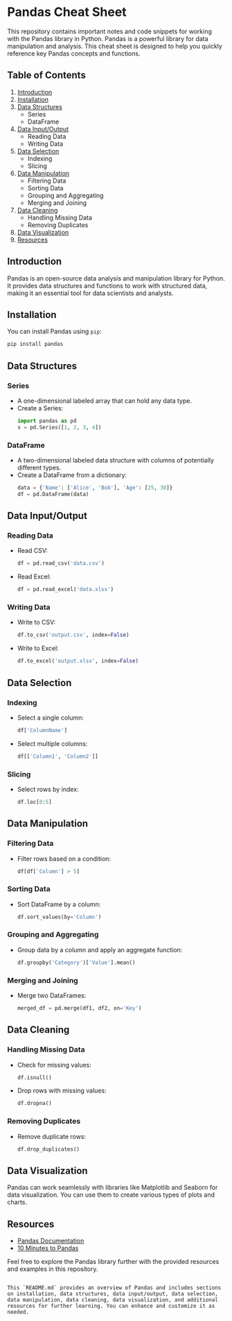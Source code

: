 # Pandas Cheat Sheet

This repository contains important notes and code snippets for working with the Pandas library in Python. Pandas is a powerful library for data manipulation and analysis. This cheat sheet is designed to help you quickly reference key Pandas concepts and functions.

## Table of Contents

1. [Introduction](#introduction)
2. [Installation](#installation)
3. [Data Structures](#data-structures)
    - Series
    - DataFrame
4. [Data Input/Output](#data-inputoutput)
    - Reading Data
    - Writing Data
5. [Data Selection](#data-selection)
    - Indexing
    - Slicing
6. [Data Manipulation](#data-manipulation)
    - Filtering Data
    - Sorting Data
    - Grouping and Aggregating
    - Merging and Joining
7. [Data Cleaning](#data-cleaning)
    - Handling Missing Data
    - Removing Duplicates
8. [Data Visualization](#data-visualization)
9. [Resources](#resources)

## Introduction

Pandas is an open-source data analysis and manipulation library for Python. It provides data structures and functions to work with structured data, making it an essential tool for data scientists and analysts.

## Installation

You can install Pandas using `pip`:

```bash
pip install pandas
```

## Data Structures

### Series

- A one-dimensional labeled array that can hold any data type.
- Create a Series:
  ```python
  import pandas as pd
  s = pd.Series([1, 2, 3, 4])
  ```

### DataFrame

- A two-dimensional labeled data structure with columns of potentially different types.
- Create a DataFrame from a dictionary:
  ```python
  data = {'Name': ['Alice', 'Bob'], 'Age': [25, 30]}
  df = pd.DataFrame(data)
  ```

## Data Input/Output

### Reading Data

- Read CSV:
  ```python
  df = pd.read_csv('data.csv')
  ```
- Read Excel:
  ```python
  df = pd.read_excel('data.xlsx')
  ```

### Writing Data

- Write to CSV:
  ```python
  df.to_csv('output.csv', index=False)
  ```
- Write to Excel:
  ```python
  df.to_excel('output.xlsx', index=False)

## Data Selection

### Indexing

- Select a single column:
  ```python
  df['ColumnName']
  ```
- Select multiple columns:
  ```python
  df[['Column1', 'Column2']]
  ```

### Slicing

- Select rows by index:
  ```python
  df.loc[0:5]
  ```

## Data Manipulation

### Filtering Data

- Filter rows based on a condition:
  ```python
  df[df['Column'] > 5]
  ```

### Sorting Data

- Sort DataFrame by a column:
  ```python
  df.sort_values(by='Column')
  ```

### Grouping and Aggregating

- Group data by a column and apply an aggregate function:
  ```python
  df.groupby('Category')['Value'].mean()
  ```

### Merging and Joining

- Merge two DataFrames:
  ```python
  merged_df = pd.merge(df1, df2, on='Key')
  ```

## Data Cleaning

### Handling Missing Data

- Check for missing values:
  ```python
  df.isnull()
  ```
- Drop rows with missing values:
  ```python
  df.dropna()
  ```

### Removing Duplicates

- Remove duplicate rows:
  ```python
  df.drop_duplicates()

## Data Visualization

Pandas can work seamlessly with libraries like Matplotlib and Seaborn for data visualization. You can use them to create various types of plots and charts.

## Resources

- [Pandas Documentation](https://pandas.pydata.org/pandas-docs/stable/)
- [10 Minutes to Pandas](https://pandas.pydata.org/docs/user_guide/10min.html)

Feel free to explore the Pandas library further with the provided resources and examples in this repository.
```

This `README.md` provides an overview of Pandas and includes sections on installation, data structures, data input/output, data selection, data manipulation, data cleaning, data visualization, and additional resources for further learning. You can enhance and customize it as needed.
